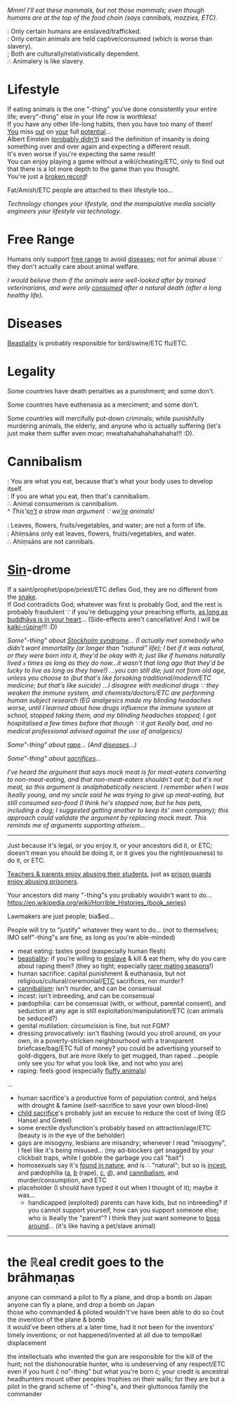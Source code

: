 *Mmm! I'll eat these mammals, but not those mammals; even though humans are at the top of the food chain (says cannibals, mozzies, ETC).*

: Only certain humans are enslaved/trafficked.
<br>: Only certain animals are held captive/consumed (which is worse than slavery).
<br>; Both are culturally/relativistically dependent.
<br>∴ Animalery is like slavery.

# Lifestyle
If eating animals is the one "-thing" you've done consistently your entire life; every"-thing" else in your life now is worthless!
<br>If you have any other life-long habits, then you have too many of them!
<br>[You](https://waitbutwhy.com/2015/12/the-tail-end.html) miss [out](https://waitbutwhy.com/2014/05/life-weeks.html) on [your](https://waitbutwhy.com/2016/10/100-blocks-day.html) full [potential](https://waitbutwhy.com/)...
<br>Albert Einstein ([probably didn't](http://www.news.hypercrit.net/2012/11/13/einstein-on-misattribution-i-probably-didnt-say-that/?utm_source=feedburner&utm_medium=feed&utm_campaign=Feed%3A+hypercrit%2FLcOF+(Becker%27s+Online+Journal))) said the definition of insanity is doing something over and over again and expecting a different result.
<br>It's even worse if you're expecting the same result!
<br>You can enjoy playing a game without a wiki/cheating/ETC, only to find out that there is a lot more depth to the game than you thought.
<br>You're just a [broken record](http://how-i-met-your-mother.wikia.com/wiki/Arrivederci,_Fiero#Music)!

Fat/Amish/ETC people are attached to their lifestyle too...

*Technology changes your lifestyle, and the manipulative media socially engineers your lifestyle via technology.*

# Free Range
Humans only support [free range](#free-range) to avoid [diseases](#diseases); not for animal abuse ∵ they don't actually care about animal welfare.

*I would believe them if the animals were well-looked after by trained veterinarians, and were only [consumed](https://en.wikipedia.org/wiki/Soylent_Green) after a natural death (after a long healthy life).*

# Diseases
[Beastiality](https://en.wikipedia.org/wiki/Zoophilia#Arguments_for_bestiality) is probably responsible for bird/swine/ETC flu/ETC.

# Legality
Some countries have death penalties as a punishment; and some don't.

Some countries have euthenasia as a merciment; and some don't.

Some countries will mercifully put-down criminals; while punishfully murdering animals, the elderly, and anyone who is actually suffering (let's just make them suffer even moar; mwahahahahahahahaha!!! :D).

# Cannibalism
: You are what you eat, because that's what your body uses to develop itself.
<br>: If you are what you eat, then that's cannibalism.
<br>∴ Animal consumerism is cannibalism.
<br>^ *This's[n't](https://en.wikipedia.org/wiki/Ship_of_Theseus) a straw man argument ∵ we['re](https://youtu.be/BhtgINeaJWg) animals!*

: Leaves, ﬂowers, fruits/vegetables, and water; are not a form of life.
<br>: Ahiṃsāns only eat leaves, ﬂowers, fruits/vegetables, and water.
<br>∴ Ahiṃsāns are not cannibals.

# [Sin](https://en.wikipedia.org/wiki/Thou_shalt_not_kill)-drome
If a saint/prophet/pope/priest/ETC defies God, they are no different from the [snake](https://youtu.be/0E00Zuayv9Q).
<br>If God contradicts God; whatever was first is probably God, and the rest is probably fraudulent ∵ if you're debugging your preaching efforts, [as long as buddhāya is in your heart](https://youtu.be/4ClFErO2jGI?t=27s)... (Side-effects aren't cancellative! And I will be [kalki-rūpiṇe](https://www.vedabase.com/en/sb/10/40/22)!!! :D)


*Some"-thing" about [Stockholm syndrome](https://youtu.be/C25qzDhGLx8)... (I actually met somebody who didn't want immortality (or longer than "natural" life); I bet if it was natural, or they were born into it, they'd be okay with it; just like if humans naturally lived `x` times as long as they do now...it wasn't that long ago that they'd be lucky to live as long as they have!) ...you can still die; just not from old age, unless you choose to (but that's like forsaking traditional/modern/ETC medicine; but that's like suicide) ...I disagree with medicinal drugs ∵ they weaken the immune system, and chemists/doctors/ETC are performing human subject research (EG analgesics made my blinding headaches worse, until I learned about how drugs influence the immune system at school, stopped taking them, and my blinding headaches stopped; I got hospitalised a few times before that though ∵ it got ℝeally bad, and no medical professional advised against the use of analgesics)*

*Some"-thing" about [rape](https://youtu.be/o9ncQadOvAM)... (And [diseases](#diseases)...)*

*Some"-thing" about [sacrifices](https://github.com/Shyam-Has-Your-Anomaly-Mitigated/Shyamscript/blob/master/long-term.md)...*

*I've heard the argument that says mock meat is for meat-eaters converting to non-meat-eating, and that non-meat-eaters shouldn't eat it; but it's not meat, so this argument is analphabetically nescient. I remember when I was ℝeally young, and my uncle said he was trying to give up meat-eating, but still consumed sea-food (I think he's stopped now, but he has pets, including a dog; I suggested getting another to keep its' own company); this approach could validate the argument by replacing mock meat. This reminds me of arguments supporting atheism...*

---

Just because it's legal, or you enjoy it, or your ancestors did it, or ETC; doesn't mean you should be doing it, or it gives you the right(eousness) to do it, or ETC.

[Teachers & parents enjoy abusing their students](https://en.wikipedia.org/wiki/Corporal_punishment), just as [prison guards enjoy abusing prisoners](https://en.wikipedia.org/wiki/Stanford_prison_experiment).

Your ancestors did many "-thing"s you probably wouldn't want to do...
<br>https://en.wikipedia.org/wiki/Horrible_Histories_(book_series)

Lawmakers are just people; bia$ed...

People will try to "justify" whatever they want to do... (not to themselves; IMO self"-thing"s are fine, as long as you're able-minded)
* meat eating: tastes good (easpecially human flesh)
* [beastiality](https://en.wikipedia.org/wiki/Zoophilia#Arguments_for_bestiality): if you're willing to [enslave](https://en.wikipedia.org/wiki/Domestication) & kill & eat them, why do you care about raping them? (they so tight; especially [rarer mating seasons](https://en.wikipedia.org/wiki/Giant_panda)!)
* human sacrifice: capital punishment & euthanasia, but not religious/cultural/ceremonial/[ETC](https://en.wikipedia.org/wiki/Human_sacrifice#Ritual_murder) sacrifices, nor murder?
* [cannibalism](https://en.wikipedia.org/wiki/Human_cannibalism#Reasons): isn't murder, and can be consensual
* incest: isn't inbreeding, and can be consensual
* pædophilia: can be consensual (with, or without, parental consent), and seduction at any age is still exploitation/manipulation/ETC (can animals be seduced?)
* genital mutilation: circumcision is fine, but not FGM?
* dressing provocatively: isn't flashing (would you stroll around, on your own, in a poverty-stricken neighbourhood with a transparent briefcase/bag/ETC full of money? you could be advertising yourself to gold-diggers, but are more likely to get mugged, than raped ...people only see you for what you look like, and not who you are)
* raping: feels good (especially [fluffy animals](https://en.wikipedia.org/wiki/Gerbilling))

...

* human sacrifice's a productive form of population control, and helps with drought & famine (self-sacrifice to save your own blood-line)
* [child sacrifice](https://en.wikipedia.org/wiki/Child_sacrifice)'s probably just an excuse to reduce the cost of living (EG Hansel and Gretel)
* some erectile dysfunction's probably based on attraction/age/ETC (beauty is in the eye of the beholder)
* gays are misogyny, lesbians are misandry; whenever I read "misogyny", I feel like it's being misused... (my ad-blockers get snagged by your clickbait traps, while I gobble the garbage you call "bait")
* homosexuals say it's [found in nature](https://en.wikipedia.org/wiki/Homosexual_behavior_in_animals), and is ∴ "natural"; but so is [incest](https://en.wikipedia.org/wiki/Incest#Animals), and pædophilia ([a](https://www.quora.com/Does-pedophilia-exist-in-animals), [b](https://www.quora.com/Do-any-animals-exhibit-paedophile-behaviour-or-other-paraphilia) (rape), [c](https://www.quora.com/Do-animals-have-pedophiles), [d](https://www.thestudentroom.co.uk/showthread.php?t=1640214)), and [cannibalism](https://en.wikipedia.org/wiki/Cannibalism), and murder/consumption, and ETC
* placeholder (I should have typed it out when I thought of it); maybe it was...
  * handicapped (exploited) parents can have kids, but no inbreeding? if you cannot support yourself, how can you support someone else; who is ℝeally the "parent"? I think they just want someone to [boss around](https://en.wikipedia.org/wiki/Stanford_prison_experiment)... (it's like having a pet/slave animal)

<hr>

# the ℝeal credit goes to the brāhmaṇas

anyone can command a pilot to fly a plane, and drop a bomb on Japan
<br>anyone can fly a plane, and drop a bomb on Japan
<br>those who commanded & piloted wouldn't've have been able to do so c̄out the invention of the plane & bomb
<br>it would've been others at a later time, had it not been for the inventors' timely inventions; or not happened/invented at all due to tempoℝæl displacement

the intellectuals who invented the gun are responsible for the kill of the hunt; not the dishonourable hunter, who is undeserving of any respect/ETC
<br>even if you hunt c̄ no"-thing" but what you're born c̄; your credit is ancestral
<br>headhunters mount other peoples trophies on their walls; for they are but a pilot in the grand scheme of "-thing"s, and their gluttonous family the commander
